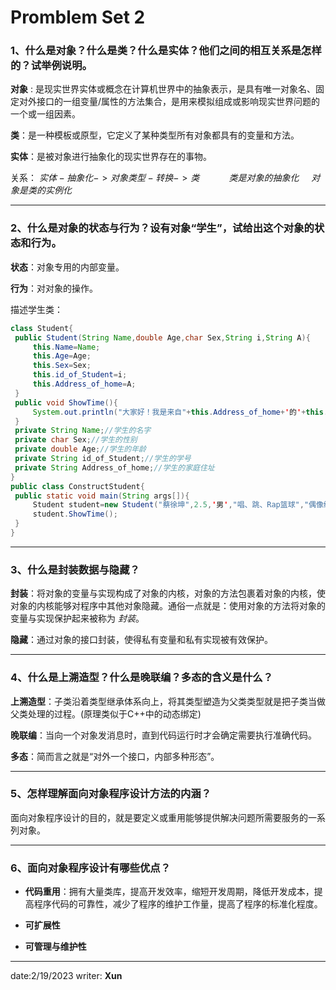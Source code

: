 # Promblem Set $2$
 ### 1、什么是对象？什么是类？什么是实体？他们之间的相互关系是怎样的？试举例说明。

 **对象** : 是现实世界实体或概念在计算机世界中的抽象表示，是具有唯一对象名、固定对外接口的一组变量/属性的方法集合，是用来模拟组成或影响现实世界问题的一个或一组因素。
 
 **类**：是一种模板或原型，它定义了某种类型所有对象都具有的变量和方法。
 
**实体**：是被对象进行抽象化的现实世界存在的事物。

关系：  $实体-抽象化->对象类型-转换->类$
   $~~~~~~~~~~$   $类是对象的抽象化$   $~~~~对象是类的实例化$

 ---
 ### 2、什么是对象的状态与行为？设有对象“学生”，试给出这个对象的状态和行为。
   **状态**：对象专用的内部变量。
   
   **行为**：对对象的操作。
   
   描述学生类：
   ```java
class Student{
    public Student(String Name,double Age,char Sex,String i,String A){
        this.Name=Name;
        this.Age=Age;
        this.Sex=Sex;
        this.id_of_Student=i;
        this.Address_of_home=A;
    }
    public void ShowTime(){
        System.out.println("大家好！我是来自"+this.Address_of_home+'的'+this.Name+"，我鸡年"+this.Age+"岁了"+"，我喜欢"+this.id_of_Student+",Music!");
    }
    private String Name;//学生的名字
    private char Sex;//学生的性别
    private double Age;//学生的年龄
    private String id_of_Student;//学生的学号
    private String Address_of_home;//学生的家庭住址
}
public class ConstructStudent{
    public static void main(String args[]){
        Student student=new Student("蔡徐坤",2.5,'男',"唱、跳、Rap篮球","偶像练习生");
        student.ShowTime();
    }
}
   ```

 ---
 ### 3、什么是封装数据与隐藏？
**封装**：将对象的变量与实现构成了对象的内核，对象的方法包裹着对象的内核，使对象的内核能够对程序中其他对象隐藏。通俗一点就是：使用对象的方法将对象的变量与实现保护起来被称为 _封装_。

**隐藏**：通过对象的接口封装，使得私有变量和私有实现被有效保护。

 ---
 ### 4、什么是上溯造型？什么是晚联编？多态的含义是什么？
 **上溯造型**：子类沿着类型继承体系向上，将其类型塑造为父类类型就是把子类当做父类处理的过程。(原理类似于C++中的动态绑定)

**晚联编**：当向一个对象发消息时，直到代码运行时才会确定需要执行准确代码。

**多态**：简而言之就是“对外一个接口，内部多种形态”。

 --- 
 ### 5、怎样理解面向对象程序设计方法的内涵？
   面向对象程序设计的目的，就是要定义或重用能够提供解决问题所需要服务的一系列对象。

 ---
 ### 6、面向对象程序设计有哪些优点？
 * **代码重用**：拥有大量类库，提高开发效率，缩短开发周期，降低开发成本，提高程序代码的可靠性，减少了程序的维护工作量，提高了程序的标准化程度。

* **可扩展性**
 
 * **可管理与维护性**

 ---
 
date:2/19/2023     writer: **Xun**
